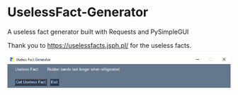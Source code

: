 # UselessFact-Generator
A useless fact generator built with Requests and PySimpleGUI

Thank you to https://uselessfacts.jsph.pl/ for the useless facts.

![](images/window.png)
